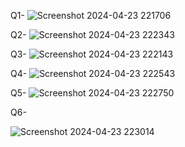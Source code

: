 Q1-
![Screenshot 2024-04-23 221706](https://github.com/IshikaPatel01/Assignment4-ES113/assets/143334294/75c93fd1-272e-48a3-a809-0823cbb5d3e8)

Q2-
![Screenshot 2024-04-23 222343](https://github.com/IshikaPatel01/Assignment4-ES113/assets/143334294/fbf4dbbd-755a-4327-9295-f177e6f3b57c)

Q3-
![Screenshot 2024-04-23 222143](https://github.com/IshikaPatel01/Assignment4-ES113/assets/143334294/1a5b520e-edba-48d8-a174-cf34ca3aedfe)

Q4-
![Screenshot 2024-04-23 222543](https://github.com/IshikaPatel01/Assignment4-ES113/assets/143334294/5967e5f6-e5ee-4224-a48b-0576767d8a77)

Q5- 
![Screenshot 2024-04-23 222750](https://github.com/IshikaPatel01/Assignment4-ES113/assets/143334294/5123c3e7-b838-4ca8-a342-3767ade450dd)

Q6-

![Screenshot 2024-04-23 223014](https://github.com/IshikaPatel01/Assignment4-ES113/assets/143334294/9e83c49c-b5f6-4e7a-bea7-bae87367d24a)

